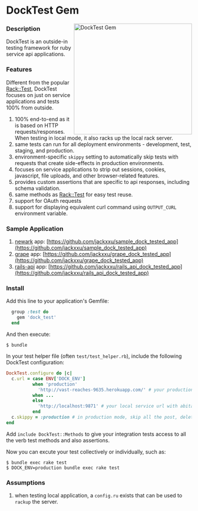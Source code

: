 # DockTest Gem
<img src="https://raw.githubusercontent.com/jackxxu/dock_test/master/dock_test_logo.jpeg" alt="DockTest Gem" align="right" height="300" width="320"/>

### Description

DockTest is an outside-in testing framework for ruby service api applications.

### Features

Different from the popular [Rack::Test], DockTest focuses on just on service applications and tests 100% from outside.

1. 100% end-to-end as it is based on HTTP requests/responses. When testing in local mode, it also racks up the local rack server.
2. same tests can run for all deployment environments - development, test, staging, and production.
3. environment-specific `skippy` setting to automatically skip tests with requests that create side-effects in production environments.
4. focuses on service applications to strip out sessions, cookies, javascript, file uploads, and other browser-related features.
5. provides custom assertions that are specific to api responses, including schema validation.
6. same methods as [Rack::Test] for easy test reuse.
7. support for OAuth requests
8. support for displaying equivalent curl command using `OUTPUT_CURL` environment variable.

### Sample Application

1. [newark] app: [https://github.com/jackxxu/sample_dock_tested_app](https://github.com/jackxxu/sample_dock_tested_app)
2. [grape] app: [https://github.com/jackxxu/grape_dock_tested_app](https://github.com/jackxxu/grape_dock_tested_app)
3. [rails-api] app: [https://github.com/jackxxu/rails_api_dock_tested_app](https://github.com/jackxxu/rails_api_dock_tested_app)

### Install

Add this line to your application's Gemfile:

```ruby
  group :test do
    gem 'dock_test'
  end
```

And then execute:

    $ bundle

In your test helper file (often `test/test_helper.rb`), include the following DockTest configuration:

```ruby
DockTest.configure do |c|
  c.url = case ENV['DOCK_ENV']
          when 'production'
            'http://vast-reaches-9635.herokuapp.com/' # your production service url
          when ...
          else
            'http://localhost:9871' # your local service url with abitary unbound port number
          end
  c.skippy = :production # in production mode, skip all the post, delete, put requests.
end
```

Add `include DockTest::Methods` to give your integration tests access to all the verb test methods and also assertions.

Now you can excute your test collectively or individually, such as:

    $ bundle exec rake test
    $ DOCK_ENV=production bundle exec rake test

### Assumptions

1. when testing local application, a `config.ru` exists that can be used to `rackup` the server.


[Rack::Test]: https://github.com/brynary/rack-test
[newark]: https://github.com/mje113/newark
[grape]: https://github.com/intridea/grape
[rails-api]: https://github.com/rails-api/rails-api
